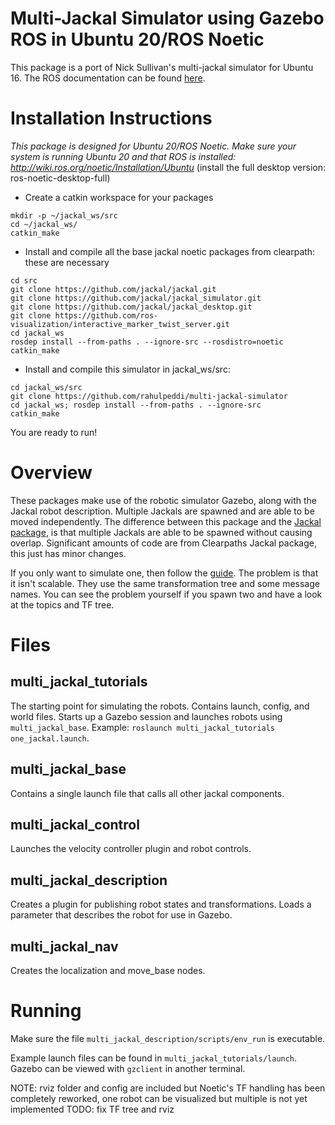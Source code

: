 # Multi-Jackal Simulator using Gazebo ROS in Ubuntu 20/ROS Noetic

This package is a port of Nick Sullivan's multi-jackal simulator for Ubuntu 16. The ROS documentation can be found [here](http://wiki.ros.org/multi_jackal_tutorials).

# Installation Instructions

_This package is designed for Ubuntu 20/ROS Noetic. Make sure your system is running Ubuntu 20 and that ROS is installed: http://wiki.ros.org/noetic/Installation/Ubuntu_ (install the full desktop version: ros-noetic-desktop-full)

- Create a catkin workspace for your packages
```
mkdir -p ~/jackal_ws/src
cd ~/jackal_ws/
catkin_make
```
- Install and compile all the base jackal noetic packages from clearpath: these are necessary
```
cd src
git clone https://github.com/jackal/jackal.git
git clone https://github.com/jackal/jackal_simulator.git
git clone https://github.com/jackal/jackal_desktop.git
git clone https://github.com/ros-visualization/interactive_marker_twist_server.git
cd jackal_ws
rosdep install --from-paths . --ignore-src --rosdistro=noetic
catkin_make
```
- Install and compile this simulator in jackal_ws/src:
```
cd jackal_ws/src
git clone https://github.com/rahulpeddi/multi-jackal-simulator
cd jackal_ws; rosdep install --from-paths . --ignore-src
catkin_make
```
You are ready to run!


# Overview
These packages make use of the robotic simulator Gazebo, along with the Jackal 
robot description. Multiple Jackals are spawned and are able to be moved 
independently. The difference between this package and the [Jackal package](https://github.com/jackal/jackal), 
is that multiple Jackals are able to be spawned without causing overlap. 
Significant amounts of code are from Clearpaths Jackal package, this just has 
minor changes.

If you only want to simulate one, then follow the 
[guide](https://www.clearpathrobotics.com/assets/guides/jackal/simulation.html). 
The problem is that it isn't scalable. They use the same transformation tree and 
some message names. You can see the problem yourself if you spawn two and have a 
look at the topics and TF tree.

# Files
## multi_jackal_tutorials
The starting point for simulating the robots. Contains launch, config, and world files.
Starts up a Gazebo session and launches robots using `multi_jackal_base`.
Example: `roslaunch multi_jackal_tutorials one_jackal.launch`.

## multi_jackal_base
Contains a single launch file that calls all other jackal components.

## multi_jackal_control
Launches the velocity controller plugin and robot controls.

## multi_jackal_description
Creates a plugin for publishing robot states and transformations. Loads a 
parameter that describes the robot for use in Gazebo.

## multi_jackal_nav
Creates the localization and move_base nodes.

# Running
Make sure the file `multi_jackal_description/scripts/env_run` is executable.

Example launch files can be found in `multi_jackal_tutorials/launch`. Gazebo can be viewed with `gzclient` in another terminal.

NOTE: rviz folder and config are included but Noetic's TF handling has been completely reworked, one robot can be visualized but multiple is not yet implemented
TODO: fix TF tree and rviz
